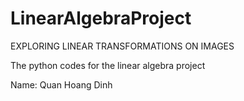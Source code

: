 # LinearAlgebraProject
EXPLORING LINEAR TRANSFORMATIONS ON IMAGES

The python codes for the linear algebra project

Name: Quan Hoang Dinh

